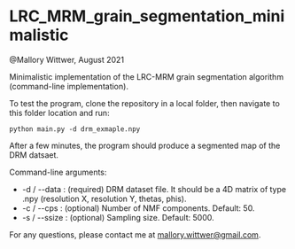 # LRC_MRM_grain_segmentation_minimalistic
@Mallory Wittwer, August 2021

Minimalistic implementation of the LRC-MRM grain segmentation algorithm (command-line implementation).

To test the program, clone the repository in a local folder, then navigate to this folder location and run:

`python main.py -d drm_exmaple.npy`

After a few minutes, the program should produce a segmented map of the DRM datsaet.

Command-line arguments:

   * -d / --data : (required) DRM dataset file. It should be a 4D matrix of type .npy (resolution X, resolution Y, thetas, phis).
   * -c / --cps : (optional) Number of NMF components. Default: 50.
   * -s / --ssize : (optional) Sampling size. Default: 5000.

For any questions, please contact me at mallory.wittwer@gmail.com.
